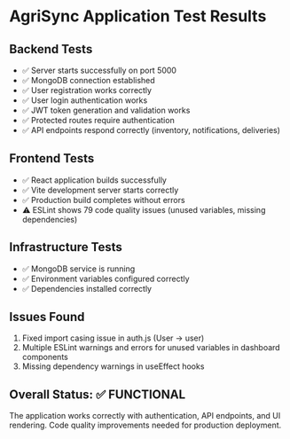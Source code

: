 AgriSync Application Test Results
=================================

## Backend Tests
- ✅ Server starts successfully on port 5000
- ✅ MongoDB connection established
- ✅ User registration works correctly
- ✅ User login authentication works
- ✅ JWT token generation and validation works
- ✅ Protected routes require authentication
- ✅ API endpoints respond correctly (inventory, notifications, deliveries)

## Frontend Tests
- ✅ React application builds successfully
- ✅ Vite development server starts correctly
- ✅ Production build completes without errors
- ⚠️  ESLint shows 79 code quality issues (unused variables, missing dependencies)

## Infrastructure Tests
- ✅ MongoDB service is running
- ✅ Environment variables configured correctly
- ✅ Dependencies installed correctly

## Issues Found
1. Fixed import casing issue in auth.js (User -> user)
2. Multiple ESLint warnings and errors for unused variables in dashboard components
3. Missing dependency warnings in useEffect hooks

## Overall Status: ✅ FUNCTIONAL
The application works correctly with authentication, API endpoints, and UI rendering.
Code quality improvements needed for production deployment.
